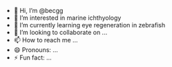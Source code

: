 - 👋 Hi, I’m @becgg
- 👀 I’m interested in marine ichthyology  
- 🌱 I’m currently learning eye regeneration in zebrafish
- 💞️ I’m looking to collaborate on ...
- 📫 How to reach me ...
- 😄 Pronouns: ...
- ⚡ Fun fact: ...

<!---
becgg/becgg is a ✨ special ✨ repository because its `README.md` (this file) appears on your GitHub profile.
You can click the Preview link to take a look at your changes.
--->
